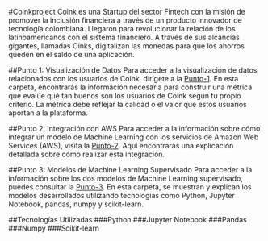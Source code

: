 

#Coinkproject
Coink es una Startup del sector Fintech con la misión de promover la inclusión financiera a través de un producto innovador de tecnología colombiana. Llegaron para revolucionar la relación de los latinoamericanos con el sistema financiero. A través de sus alcancías gigantes, llamadas Oinks, digitalizan las monedas para que los ahorros queden en el saldo de una aplicación.

##Punto 1: Visualización de Datos
Para acceder a la visualización de datos relacionados con los usuarios de Coink, dirígete a la [Punto-1](https://github.com/Sebastiandiazgav/CoinkProject/tree/main/Punto-1). En esta carpeta, encontrarás la información necesaria para construir una métrica que evalúe qué tan buenos son los usuarios de Coink según tu propio criterio. La métrica debe reflejar la calidad o el valor que estos usuarios aportan a la plataforma.

##Punto 2: Integración con AWS
Para acceder a la información sobre cómo integrar un modelo de Machine Learning con los servicios de Amazon Web Services (AWS), visita la [Punto-2](https://github.com/Sebastiandiazgav/CoinkProject/tree/main/Punto-2). Aquí encontrarás una explicación detallada sobre cómo realizar esta integración.

##Punto 3: Modelos de Machine Learning Supervisado
Para acceder a la información sobre los dos modelos de Machine Learning supervisado, puedes consultar la [Punto-3](https://github.com/Sebastiandiazgav/CoinkProject/tree/main/Punto-3). En esta carpeta, se muestran y explican los modelos desarrollados utilizando tecnologías como Python, Jupyter Notebook, pandas, numpy y scikit-learn.

##Tecnologías Utilizadas
###Python
###Jupyter Notebook
###Pandas
###Numpy
###Scikit-learn
